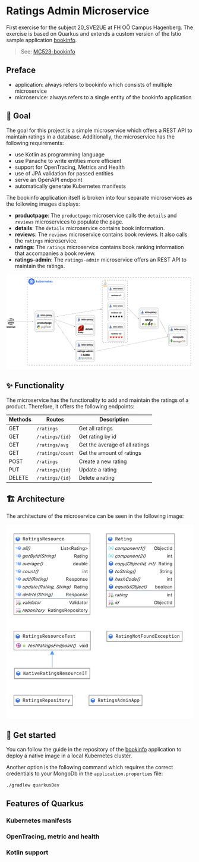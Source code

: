 # Ratings Admin Microservice

First exercise for the subject 20_SVE2UE at FH OÖ Campus Hagenberg. The exercise is based on Quarkus and extends a custom version of the Istio sample application [bookinfo](https://github.com/istio/istio/tree/master/samples/bookinfo).
> See: [MC523-bookinfo](https://github.com/ammerzon/MC523-bookinfo)

## Preface

* application: always refers to bookinfo which consists of multiple microservice
* microservice: always refers to a single entity of the bookinfo application

## 🚩 Goal
The goal for this project is a simple microservice which offers a REST API to maintain ratings in a database. Additionally, the microservice has the following requirements:

* use Kotlin as programming language
* use Panache to write entities more efficient
* support for OpenTracing, Metrics and Health
* use of JPA validation for passed entities
* serve an OpenAPI endpoint
* automatically generate Kubernetes manifests

The bookinfo application itself is broken into four separate microservices as the following images displays:

* **productpage**: The ``productpage`` microservice calls the ``details`` and ``reviews`` microservices to populate the page.
* **details**: The ``details`` microservice contains book information.
* **reviews**: The ``reviews`` microservice contains book reviews. It also calls the ``ratings`` microservice.
* **ratings**: The ``ratings`` microservice contains book ranking information that accompanies a book review.
* **ratings-admin**: The ``ratings-admin`` microservice offers an REST API to maintain the ratings.

![](.github/architecture.png)

## ✨ Functionality

The microservice has the functionality to add and maintain the ratings of a product. Therefore, it offers the following endpoints:

| Methods | Routes           | Description                    |
|---------|------------------|--------------------------------|
| GET     | `/ratings`       | Get all ratings                |
| GET     | `/ratings/{id}`  | Get rating by id               |
| GET     | `/ratings/avg`   | Get the average of all ratings |
| GET     | `/ratings/count` | Get the amount of ratings      |
| POST    | `/ratings`       | Create a new rating            |
| PUT     | `/ratings/{id}`  | Update a rating                |
| DELETE  | `/ratings/{id}`  | Delete a rating                |

## 🏗 Architecture 

The architecture of the microservice can be seen in the following image:

![](.github/cld.png)

## 🚀 Get started

You can follow the guide in the repository of the [bookinfo](https://github.com/ammerzon/MC523-bookinfo) application to deploy a native image in a local Kubernetes cluster.

Another option is the following command which requires the correct credentials to your MongoDb in the `application.properties` file:
```shell
./gradlew quarkusDev
```

## Features of Quarkus

### Kubernetes manifests

### OpenTracing, metric and health

### Kotlin support

